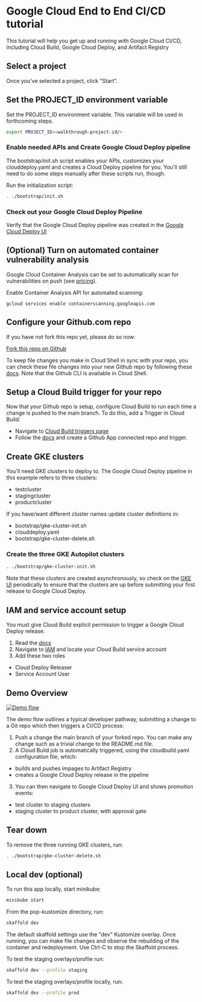 <walkthrough-metadata>
  <meta name="title" content="Google Cloud CI/CD End-to-End Demo" />
  <meta name="description" content="Guide for helping you get up and running with Google Cloud CI/CD" />
  <meta name="component_id" content="102" />
</walkthrough-metadata>

<walkthrough-disable-features toc></walkthrough-disable-features>

# Google Cloud End to End CI/CD tutorial
This tutorial will help you get up and running with Google Cloud CI/CD, including Cloud Build, Google Cloud Deploy, and Artifact Registry

## Select a project

<walkthrough-project-setup billing="true"></walkthrough-project-setup>

Once you've selected a project, click "Start".

## Set the PROJECT_ID environment variable

Set the PROJECT_ID environment variable. This variable will be used in forthcoming steps.
```bash
export PROJECT_ID=<walkthrough-project-id/>
```

### Enable needed APIs and Create Google Cloud Deploy pipeline
The 
<walkthrough-editor-open-file filePath="bootstrap/init.sh">bootstrap/init.sh</walkthrough-editor-open-file>
script enables your APIs, customizes your 
<walkthrough-editor-open-file filePath="clouddeploy.yaml">
clouddeploy.yaml
</walkthrough-editor-open-file> 
and creates a Cloud Deploy pipeline for you. You'll still need to do some steps manually after these scripts run, though.

Run the initialization script:
```bash
. ./bootstrap/init.sh
```

### Check out your Google Cloud Deploy Pipeline

Verify that the Google Cloud Deploy pipeline was created in the 
[Google Cloud Deploy UI](https://console.cloud.google.com/deploy/delivery-pipelines)

## (Optional) Turn on automated container vulnerability analysis
Google Cloud Container Analysis can be set to automatically scan for vulnerabilities on push (see [pricing](https://cloud.google.com/container-analysis/pricing)). 

Enable Container Analysis API for automated scanning: 
```
gcloud services enable containerscanning.googleapis.com
```

<walkthrough-enable-apis apis="containerscanning.googleapis.com"></walkthrough-enable-apis>

## Configure your Github.com repo

If you have not fork this repo yet, please do so now:

[Fork this repo on Github](https://github.com/vszal/pop-kustomize/fork)

To keep file changes you make in Cloud Shell in sync with your repo, you can check these file changes into your new Github repo by following these [docs](https://docs.github.com/en/get-started/importing-your-projects-to-github/importing-source-code-to-github/adding-locally-hosted-code-to-github). Note that the Github CLI is available in Cloud Shell.


## Setup a Cloud Build trigger for your repo
Now that your Github repo is setup, configure Cloud Build to run each time a change is pushed to the main branch. To do this, add a Trigger in Cloud Build:
  * Navigate to [Cloud Build triggers page](https://console.cloud.google.com/cloud-build/triggers)
  * Follow the [docs](https://cloud.google.com/build/docs/automating-builds/build-repos-from-github) and create a Github App connected repo and trigger.

## Create GKE clusters
You'll need GKE clusters to deploy to. The Google Cloud Deploy pipeline in this example refers to three clusters:
* testcluster
* stagingcluster
* productcluster

If you have/want different cluster names update cluster definitions in:
* <walkthrough-editor-select-regex filePath="bootstrap/gke-cluster-init.sh" regex="cluster">bootstrap/gke-cluster-init.sh</walkthrough-editor-select-regex>
* <walkthrough-editor-select-regex filePath="clouddeploy.yaml" regex="cluster">clouddeploy.yaml</walkthrough-editor-select-regex>
* <walkthrough-editor-select-regex filePath="bootstrap/gke-cluster-delete.sh" regex="cluster">bootstrap/gke-cluster-delete.sh</walkthrough-editor-select-regex>


### Create the three GKE Autopilot clusters

```bash
. ./bootstrap/gke-cluster-init.sh
```

Note that these clusters are created asynchronously, so check on the [GKE UI]("https://console.cloud.google.com/kubernetes/list/overview") periodically to ensure that the clusters are up before submitting your first release to Google Cloud Deploy.

## IAM and service account setup
You must give Cloud Build explicit permission to trigger a Google Cloud Deploy release.
1. Read the [docs](https://cloud.google.com/deploy/docs/integrating)
2. Navigate to [IAM](https://console.cloud.google.com/iam-admin/iam) and locate your Cloud Build service account
3. Add these two roles
  * Cloud Deploy Releaser
  * Service Account User


## Demo Overview

[![Demo flow](https://user-images.githubusercontent.com/76225123/145627874-86971a34-768b-4fc0-9e96-d7a769961321.png)](https://user-images.githubusercontent.com/76225123/145627874-86971a34-768b-4fc0-9e96-d7a769961321.png)

The demo flow outlines a typical developer pathway, submitting a change to a Git repo which then triggers a CI/CD process:
1. Push a change the main branch of your forked repo. You can make any change such as a trivial change to the README.md file.
2. A Cloud Build job is automatically triggered, using the <walkthrough-editor-open-file filePath="cloudbuild.yaml">
cloudbuild.yaml</walkthrough-editor-open-file>  configuration file, which:
  * builds and pushes impages to Artifact Registry
  * creates a Google Cloud Deploy release in the pipeline
3. You can then navigate to Google Cloud Deploy UI and shows promotion events:
  * test cluster to staging clusters
  * staging cluster to product cluster, with approval gate


## Tear down

To remove the three running GKE clusters, run:
```bash
. ./bootstrap/gke-cluster-delete.sh
```

## Local dev (optional)

To run this app locally, start minikube:
```bash 
minikube start
```

From the pop-kustomize directory, run:
```bash
skaffold dev
```

The default skaffold settings use the "dev" Kustomize overlay. Once running, you can make file changes and observe the rebuilding of the container and redeployment. Use Ctrl-C to stop the Skaffold process.

To test the staging overlays/profile run:
```bash
skaffold dev --profile staging
```

To test the staging overlays/profile locally, run:
```bash
skaffold dev --profile prod
```